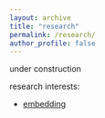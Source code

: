 ```yaml
---
layout: archive
title: "research"
permalink: /research/
author_profile: false
---
```


under construction

research interests:

* [embedding](embedding)

